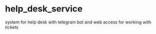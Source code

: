 # help_desk_service
system for  help desk with telegram bot and web access for working with tickets
